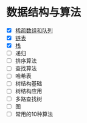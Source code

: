 # 数据结构与算法

- [X] [稀疏数组和队列](./doc/01-稀疏数组和队列.md)
- [X] [链表](./doc/02-链表.md)
- [X] [栈](./doc/03-栈.md)
- [ ] 递归
- [ ] 排序算法
- [ ] 查找算法
- [ ] 哈希表
- [ ] 树结构基础
- [ ] 树结构应用
- [ ] 多路查找树
- [ ] 图
- [ ] 常用的10种算法
